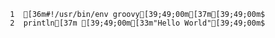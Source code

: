     1	[36m#!/usr/bin/env groovy[39;49;00m[37m[39;49;00m$
     2	println[37m [39;49;00m[33m"Hello World"[39;49;00m$
